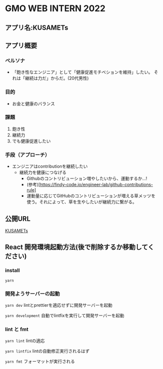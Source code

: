 # GMO WEB INTERN 2022


## アプリ名:KUSAMETs


## アプリ概要

### ペルソナ
- 「飽き性なエンジニア」として「健康促進モチベションを維持」したい。 それは「継続は力だ」からだ。(20代男性)



### 目的
- お金と健康のバランス

### 課題
1. 飽き性
1. 継続力
1. でも健康促進したい

### 手段（アプローチ）
- エンジニアはcontributionを継続したい
  - 継続力を健康につなげる
      - Githubのコントリビューション増やしたいから、運動するか…!
      - (参考)[https://findy-code.io/engineer-lab/github-contributions-rule]
      - 運動量に応じてGitHubのコントリビューションが増える草メッツを使う。それによって、草を生やしたいが継続力に繋がる。



## 公開URL
[KUSAMETs](https://webintern-a.vercel.app/)

## React 開発環境起動方法(後で削除するか移動してください)

### install
```yarn```

### 開発ようサーバーの起動
```yarn dev```
lintとprettierを適応せずに開発サーバーを起動

```yarn development```
自動でlintfixを実行して開発サーバーを起動

### lint と fmt
```yarn lint```
lintの適応

```yarn lintfix```
lintの自動修正実行されるはず

```yarn fmt```
フォーマットが実行される

